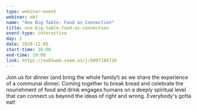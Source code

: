 ```yaml
---
type: webinar-event
webinar: obt
name: "One Big Table: Food as Connection"
title: one-big-table-food-as-connection
event-type: interactive
day: 2
date: 2020-12-05
start-time: 18:00
end-time: 19:00
link: https://us02web.zoom.us/j/5097184720
---
```


Join us for dinner (and bring the whole family!) as we share the experience of a communal dinner. Coming together to break bread and celebrate the nourishment of food and drink engages humans on a deeply spiritual level that can connect us beyond the ideas of right and wrong. Everybody's gotta eat!